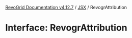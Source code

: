 [RevoGrid Documentation v4.12.7](README.md) / [JSX](Namespace.JSX.md) / RevogrAttribution

# Interface: RevogrAttribution
